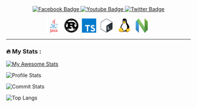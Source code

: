 <div id="badges" align="center">
  <a href="https://www.facebook.com/hexaredecimal/">
    <img src="https://img.shields.io/badge/Facebook-blue?style=for-the-badge&logo=facebook&logoColor=white" alt="Facebook Badge"/>
  </a>
  <a href="your-youtube-URL">
    <img src="https://img.shields.io/badge/YouTube-red?style=for-the-badge&logo=youtube&logoColor=white" alt="Youtube Badge"/>
  </a>
  <a href="twitter.com/hexaredecimal">
    <img src="https://img.shields.io/badge/Twitter-blue?style=for-the-badge&logo=twitter&logoColor=white" alt="Twitter Badge"/>
  </a>
  
</div>
<div id="views" align="center" >
  <img src="https://komarev.com/ghpvc/?username=hexaredecimal&style=flat-square&color=blue" align="center" alt=""/>
</div>

<div align="center">
  <img src="https://github.com/devicons/devicon/blob/master/icons/java/java-original-wordmark.svg" title="Java" alt="Java" width="40" height="40"/>&nbsp;
  <img src="https://github.com/devicons/devicon/blob/master/icons/rust/rust-original.svg" title="C programming" alt="Rust" width="40" height="40"/>&nbsp;
  <img src="https://github.com/devicons/devicon/blob/master/icons/typescript/typescript-plain.svg" title="Typescript" alt="React" width="40" height="40"/>&nbsp;
  <img src="https://github.com/devicons/devicon/blob/master/icons/bash/bash-plain.svg" title="Bash" alt="Spring" width="40" height="40"/>&nbsp;
  <img src="https://github.com/devicons/devicon/blob/master/icons/linux/linux-original.svg" title="Linux" alt="Material UI" width="40" height="40"/>&nbsp;
  <img src="https://github.com/devicons/devicon/blob/master/icons/neovim/neovim-original.svg"  title="Vim" alt="CSS" width="40" height="40"/>&nbsp;

</div>

---

### :fire: My Stats :

<a href="#">
  
[![My Awesome Stats](https://awesome-github-stats.azurewebsites.net/user-stats/hexaredecimal?cardType=level-alternate&theme=github-dark&preferLogin=false)](https://git.io/awesome-stats-card)

![Profile Stats](https://github-readme-stats.vercel.app/api?username=hexaredecimal&count_private=true&show_icons=true&include_all_commits=true&hide_border=true&theme=dark)

![Commit Stats](https://github-readme-streak-stats.herokuapp.com/?user=hexaredecimal&hide_border=true&theme=dark)

![Top Langs](https://github-readme-stats.vercel.app/api/top-langs/?username=hexaredecimal&hide_border=true&theme=dark)


</a>

<!--
**hexaredecimal/hexaredecimal** is a ✨ _special_ ✨ repository because its `README.md` (this file) appears on your GitHub profile.
